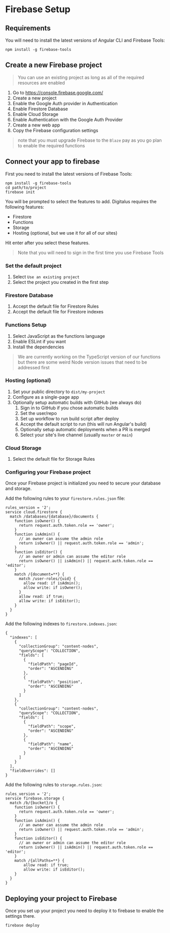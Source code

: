 # Firebase Setup

## Requirements

You will need to install the latest versions of Angular CLI and Firebase Tools:

```shell
npm install -g firebase-tools
```

## Create a new Firebase project

> You can use an existing project as long as all of the required resources are enabled

1. Go to https://console.firebase.google.com/
2. Create a new project
3. Enable the Google Auth provider in Authentication
4. Enable Firestore Database
5. Enable Cloud Storage
6. Enable Authentication with the Google Auth Provider
7. Create a new web app
8. Copy the Firebase configuration settings

> note that you must upgrade Firebase to the `Blaze` pay as you go plan
> to enable the required functions

## Connect your app to firebase

First you need to install the latest versions of Firebase Tools:

```shell
npm install -g firebase-tools
cd path/to/project
firebase init
```

You will be prompted to select the features to add. Digitalus requires the following features:

* Firestore
* Functions
* Storage
* Hosting (optional, but we use it for all of our sites)

Hit enter after you select these features.

> Note that you will need to sign in the first time you use Firebase Tools

### Set the default project

1. Select `Use an existing project`
2. Select the project you created in the first step

### Firestore Database

1. Accept the default file for Firestore Rules
2. Accept the default file for Firestore indexes

### Functions Setup

1. Select JavaScript as the functions language
2. Enable ESLint if you want
3. Install the dependencies

> We are currently working on the TypeScript version of our functions
> but there are some weird Node version issues that need to be addressed first

### Hosting (optional)

1. Set your public directory to `dist/my-project`
2. Configure as a single-page app
3. Optionally setup automatic builds with GitHub (we always do)
   1. Sign in to GitHub if you chose automatic builds
   2. Set the user/repo
   3. Set up workflow to run build script after deploy
   4. Accept the default script to run (this will run Angular's build)
   5. Optionally setup automatic deployments when a PR is merged
   6. Select your site's live channel (usually `master` or `main`)

### Cloud Storage

1. Select the default file for Storage Rules

### Configuring your Firebase project

Once your Firebase project is initialized you need to secure your database and storage.

Add the following rules to your `firestore.rules.json` file:

```
rules_version = '2';
service cloud.firestore {
  match /databases/{database}/documents {
    function isOwner() {
      return request.auth.token.role == 'owner';
    }
    function isAdmin() {
      // an owner can assume the admin role
      return isOwner() || request.auth.token.role == 'admin';
    }
    function isEditor() {
      // an owner or admin can assume the editor role
      return isOwner() || isAdmin() || request.auth.token.role == 'editor';
    }
    match /{document=**} {
      match /user-roles/{uid} {
        allow read: if isAdmin();
        allow write: if isOwner();
      }
      allow read: if true;
      allow write: if isEditor();
    }
  }
}
```

Add the following indexes to `firestore.indexes.json`:

```
{
  "indexes": [
    {
      "collectionGroup": "content-nodes",
      "queryScope": "COLLECTION",
      "fields": [
        {
          "fieldPath": "pageId",
          "order": "ASCENDING"
        },
        {
          "fieldPath": "position",
          "order": "ASCENDING"
        }
      ]
    },
    {
      "collectionGroup": "content-nodes",
      "queryScope": "COLLECTION",
      "fields": [
        {
          "fieldPath": "scope",
          "order": "ASCENDING"
        },
        {
          "fieldPath": "name",
          "order": "ASCENDING"
        }
      ]
    }
  ],
  "fieldOverrides": []
}
```

Add the following rules to `storage.rules.json`:

```
rules_version = '2';
service firebase.storage {
  match /b/{bucket}/o {
    function isOwner() {
      return request.auth.token.role == 'owner';
    }
    function isAdmin() {
      // an owner can assume the admin role
      return isOwner() || request.auth.token.role == 'admin';
    }
    function isEditor() {
      // an owner or admin can assume the editor role
      return isOwner() || isAdmin() || request.auth.token.role == 'editor';
    }
    match /{allPaths=**} {
        allow read: if true;
        allow write: if isEditor();
    }
  }
}
```

## Deploying your project to Firebase

Once you set up your project you need to deploy it to firebase to enable the settings there.

```shell
firebase deploy
```
